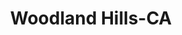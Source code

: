 ---
title: Woodland Hills-CA
slug: woodland-hills-ca
f_state:
- cms/state/california.md
f_locations:
- cms/payday-loan/canoga-park-quik-check-5990.md
- cms/payday-loan/check-cashing-plus-10932.md
- cms/payday-loan/primera-check-cashing-24634.md
- cms/payday-loan/united-financial-services-28209.md
updated-on: '2024-05-30T13:41:28.615Z'
created-on: '2024-05-30T13:41:28.615Z'
published-on: '2024-05-30T13:54:32.469Z'
f_city: Woodland Hills
layout: '[city].html'
tags: city
---